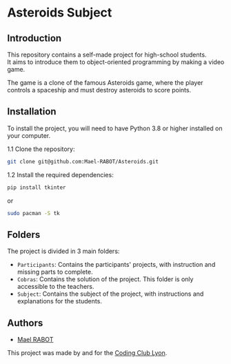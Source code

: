 # Asteroids Subject

## Introduction

This repository contains a self-made project for high-school students.<br>
It aims to introduce them to object-oriented programming by making a video game.<br>

The game is a clone of the famous Asteroids game, where the player controls a spaceship and must destroy asteroids to score points.<br>

## Installation

To install the project, you will need to have Python 3.8 or higher installed on your computer.<br>

1.1 Clone the repository:
```bash
git clone git@github.com:Mael-RABOT/Asteroids.git
```

1.2 Install the required dependencies:
```bash
pip install tkinter
```
or
```bash
sudo pacman -S tk
```

## Folders

The project is divided in 3 main folders:

- `Participants`: Contains the participants' projects, with instruction and missing parts to complete.
- `Cobras`: Contains the solution of the project. This folder is only accessible to the teachers.
- `Subject`: Contains the subject of the project, with instructions and explanations for the students.

## Authors

- [Mael RABOT](mael.rabot@epitech.eu)

This project was made by and for the [Coding Club Lyon](https://github.com/Coding-Club-Lab-Lyon).
